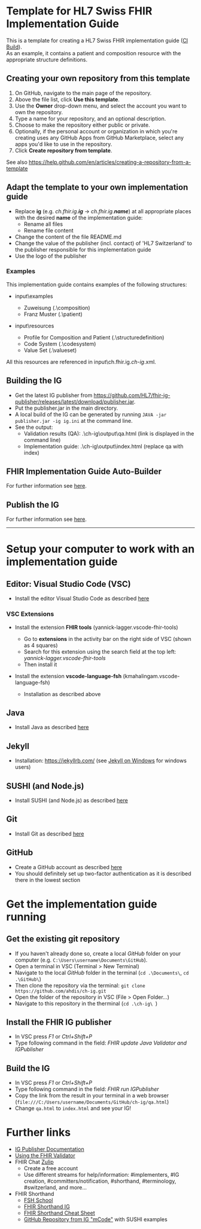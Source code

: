 # Template for HL7 Swiss FHIR Implementation Guide
This is a template for creating a HL7 Swiss FHIR implementation guide ([CI Build](http://build.fhir.org/ig/ahdis/ch-ig/branches/master/index.html)).    
As an example, it contains a patient and composition resource with the appropriate structure definitions.

## Creating your own repository from this template
1. On GitHub, navigate to the main page of the repository.
2. Above the file list, click **Use this template**. 
3. Use the **Owner** drop-down menu, and select the account you want to own the repository. 
4. Type a name for your repository, and an optional description. 
5. Choose to make the repository either public or private.
6. Optionally, if the personal account or organization in which you're creating uses any GitHub Apps from GitHub Marketplace, select any apps you'd like to use in the repository.
7. Click **Create repository from template**.

See also https://help.github.com/en/articles/creating-a-repository-from-a-template

## Adapt the template to your own implementation guide
* Replace **ig** (e.g. *ch.fhir.ig.**ig*** &rarr; *ch.fhir.ig.**name***) at all appropriate places with the desired **name** of the implementation guide:  
    * Rename all files
    * Rename file content
* Change the content of the file README.md
* Change the value of the publisher (incl. contact) of 'HL7 Switzerland' to the publisher responsible for this implementation guide
* Use the logo of the publisher

### Examples
This implementation guide contains examples of the following structures:
* input\examples
   * Zuweisung (.\composition)
   * Franz Muster (.\patient)

* input\resources
   * Profile for Composition and Patient (.\structuredefinition)
   * Code System (.\codesystem)
   * Value Set (.\valueset)

All this resources are referenced in input\ch.fhir.ig.*ch-ig*.xml.

## Building the IG
* Get the latest IG publisher from https://github.com/HL7/fhir-ig-publisher/releases/latest/download/publisher.jar. 
* Put the publisher.jar in the main directory.
* A local build of the IG can be generated by running `JAVA -jar publisher.jar -ig ig.ini` at the command line.
* See the output:
   * Validation results (QA): .\ch-ig\output\qa.html (link is displayed in the command line)
   * Implementation guide: .\ch-ig\output\index.html (replace qa with index)

## FHIR Implementation Guide Auto-Builder
For further information see [here](https://github.com/FHIR/auto-ig-builder#fhir-implementation-guide-auto-builder).

## Publish the IG
For further information see [here](https://github.com/ahdis/k8s-fhir.ch#publish-an-implementation-guide-ch-xyz-with-a-version-eg-010).

***************************

# Setup your computer to work with an implementation guide

## Editor: Visual Studio Code (VSC)
* Install the editor Visual Studio Code as described [here](https://code.visualstudio.com/docs/setup/setup-overview)

### VSC Extensions
* Install the extension **FHIR tools** (yannick-lagger.vscode-fhir-tools)
  * Go to **extensions** in the activity bar on the right side of VSC (shown as 4 squares)
  * Search for this extension using the search field at the top left: *yannick-lagger.vscode-fhir-tools*
  * Then install it

* Install the extension **vscode-language-fsh** (kmahalingam.vscode-language-fsh)
  * Installation as described above

## Java
* Install Java as described [here](https://www.java.com/en/download/help/download_options.html)

## Jekyll
* Installation: https://jekyllrb.com/ (see [Jekyll on Windows](http://jekyll-windows.juthilo.com/2-jekyll-gem/) for windows users)

## SUSHI (and Node.js)
* Install SUSHI (and Node.js) as described [here](https://fshschool.org/docs/sushi/installation/)

## Git
* Install Git as described [here](https://git-scm.com/book/en/v2/Getting-Started-Installing-Git)

## GitHub
* Create a GitHub account as described [here](https://git-scm.com/book/en/v2/GitHub-Account-Setup-and-Configuration)
* You should definitely set up two-factor authentication as it is described there in the lowest section


# Get the implementation guide running 
## Get the existing git repository
* If you haven't already done so, create a local *GitHub* folder on your computer (e.g. `C:\Users\username\Documents\GitHub`).
* Open a terminal in VSC (Terminal > New Terminal)
* Navigate to the local *GitHub* folder in the terminal (`cd .\Documents\`, `cd .\GitHub\`)
* Then clone the repository via the terminal: `git clone https://github.com/ahdis/ch-ig.git`
* Open the folder of the repository in VSC (File > Open Folder...)
* Navigate to this repository in the therminal (`cd .\ch-ig\ `)

## Install the FHIR IG publisher
* In VSC press *F1* or *Ctrl+Shift+P*
* Type following command in the field: *FHIR update Java Validator and IGPublisher*

## Build the IG
* In VSC press *F1* or *Ctrl+Shift+P*
* Type following command in the field: *FHIR run IGPublisher*
* Copy the link from the result in your terminal in a web browser (`file:///C:/Users/username/Documents/GitHub/ch-ig/qa.html`)
* Change `qa.html` to `index.html` and see your IG!


# Further links
* [IG Publisher Documentation](https://confluence.hl7.org/display/FHIR/IG+Publisher+Documentation)
* [Using the FHIR Validator](https://confluence.hl7.org/display/FHIR/Using+the+FHIR+Validator)
* FHIR Chat [Zulip](chat.fhir.org)
  * Create a free account
  * Use different streams for help/information: #implementers, #IG creation, #committers/notification, #shorthand, #terminology, #switzerland, and more...
* FHIR Shorthand
  * [FSH School](https://fshschool.org/)
  * [FHIR Shorthand IG](http://build.fhir.org/ig/HL7/fhir-shorthand/)
  * [FHIR Shorthand Cheat Sheet](http://build.fhir.org/ig/HL7/fhir-shorthand/FSHQuickReference.pdf)
  * [GitHub Repository from IG "mCode"](https://github.com/HL7/fhir-mCODE-ig) with SUSHI examples

